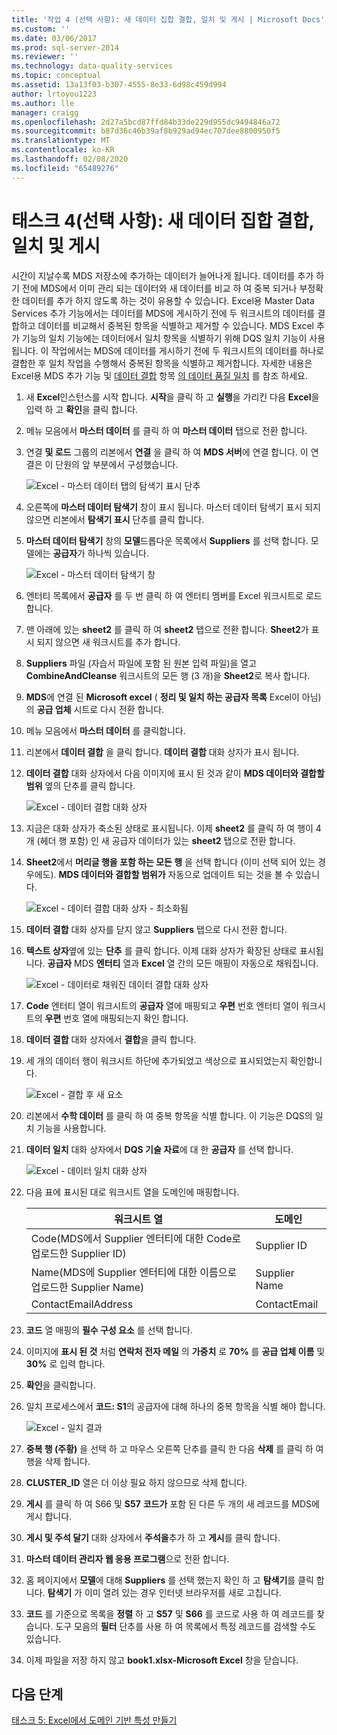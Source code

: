 ```yaml
---
title: '작업 4 (선택 사항): 새 데이터 집합 결합, 일치 및 게시 | Microsoft Docs'
ms.custom: ''
ms.date: 03/06/2017
ms.prod: sql-server-2014
ms.reviewer: ''
ms.technology: data-quality-services
ms.topic: conceptual
ms.assetid: 13a13f03-b307-4555-8e33-6d98c459d994
author: lrtoyou1223
ms.author: lle
manager: craigg
ms.openlocfilehash: 2d27a5bcd87ffd84b33de229d955dc9494846a72
ms.sourcegitcommit: b87d36c46b39af8b929ad94ec707dee8800950f5
ms.translationtype: MT
ms.contentlocale: ko-KR
ms.lasthandoff: 02/08/2020
ms.locfileid: "65489276"
---
```

# <a name="task-4-optional-combining-matching-and-publishing-new-set-of-data"></a>태스크 4(선택 사항): 새 데이터 집합 결합, 일치 및 게시
  시간이 지날수록 MDS 저장소에 추가하는 데이터가 늘어나게 됩니다. 데이터를 추가 하기 전에 MDS에서 이미 관리 되는 데이터와 새 데이터를 비교 하 여 중복 되거나 부정확 한 데이터를 추가 하지 않도록 하는 것이 유용할 수 있습니다. Excel용 Master Data Services 추가 기능에서는 데이터를 MDS에 게시하기 전에 두 워크시트의 데이터를 결합하고 데이터를 비교해서 중복된 항목을 식별하고 제거할 수 있습니다. MDS Excel 추가 기능의 일치 기능에는 데이터에서 일치 항목을 식별하기 위해 DQS 일치 기능이 사용됩니다. 이 작업에서는 MDS에 데이터를 게시하기 전에 두 워크시트의 데이터를 하나로 결합한 후 일치 작업을 수행해서 중복된 항목을 식별하고 제거합니다. 자세한 내용은 Excel용 MDS 추가 기능 및 [데이터 결합](https://msdn.microsoft.com/library/hh548680.aspx) 항목 [의 데이터 품질 일치](https://msdn.microsoft.com/library/hh548681.aspx) 를 참조 하세요.  
  
1.  새 **Excel**인스턴스를 시작 합니다. **시작**을 클릭 하 고 **실행**을 가리킨 다음 **Excel**을 입력 하 고 **확인**을 클릭 합니다.  
  
2.  메뉴 모음에서 **마스터 데이터** 를 클릭 하 여 **마스터 데이터** 탭으로 전환 합니다.  
  
3.  연결 **및 로드** 그룹의 리본에서 **연결** 을 클릭 하 여 **MDS 서버**에 연결 합니다. 이 연결은 이 단원의 앞 부분에서 구성했습니다.  
  
     ![Excel - 마스터 데이터 탭의 탐색기 표시 단추](../../2014/tutorials/media/et-combinematchandpublishnewsod-01.jpg "Excel - 마스터 데이터 탭의 탐색기 표시 단추")  
  
4.  오른쪽에 **마스터 데이터 탐색기** 창이 표시 됩니다. 마스터 데이터 탐색기 표시 되지 않으면 리본에서 **탐색기 표시** 단추를 클릭 합니다.  
  
5.  **마스터 데이터 탐색기** 창의 **모델**드롭다운 목록에서 **Suppliers** 를 선택 합니다. 모델에는 **공급자**가 하나씩 있습니다.  
  
     ![Excel - 마스터 데이터 탐색기 창](../../2014/tutorials/media/et-combinematchandpublishnewsod-02.jpg "Excel - 마스터 데이터 탐색기 창")  
  
6.  엔터티 목록에서 **공급자** 를 두 번 클릭 하 여 엔터티 멤버를 Excel 워크시트로 로드 합니다.  
  
7.  맨 아래에 있는 **sheet2** 를 클릭 하 여 **sheet2** 탭으로 전환 합니다. **Sheet2**가 표시 되지 않으면 새 워크시트를 추가 합니다.  
  
8.  **Suppliers** 파일 (자습서 파일에 포함 된 원본 입력 파일)을 열고 **CombineAndCleanse** 워크시트의 모든 행 (3 개)을 **Sheet2**로 복사 합니다.  
  
9. **MDS**에 연결 된 **Microsoft excel** ( **정리 및 일치 하는 공급자 목록** Excel이 아님)의 **공급 업체** 시트로 다시 전환 합니다.  
  
10. 메뉴 모음에서 **마스터 데이터** 를 클릭합니다.  
  
11. 리본에서 **데이터 결합** 을 클릭 합니다. **데이터 결합** 대화 상자가 표시 됩니다.  
  
12. **데이터 결합** 대화 상자에서 다음 이미지에 표시 된 것과 같이 **MDS 데이터와 결합할 범위** 옆의 단추를 클릭 합니다.  
  
     ![Excel - 데이터 결합 대화 상자](../../2014/tutorials/media/et-combinematchandpublishnewsod-03.jpg "Excel - 데이터 결합 대화 상자")  
  
13. 지금은 대화 상자가 축소된 상태로 표시됩니다. 이제 **sheet2** 를 클릭 하 여 행이 4 개 (헤더 행 포함) 인 새 공급자 데이터가 있는 **sheet2** 탭으로 전환 합니다.  
  
14. **Sheet2**에서 **머리글 행을 포함 하는 모든 행** 을 선택 합니다 (이미 선택 되어 있는 경우에도). **MDS 데이터와 결합할 범위가** 자동으로 업데이트 되는 것을 볼 수 있습니다.  
  
     ![Excel - 데이터 결합 대화 상자 - 최소화됨](../../2014/tutorials/media/et-combinematchandpublishnewsod-04.jpg "Excel - 데이터 결합 대화 상자 - 최소화됨")  
  
15. **데이터 결합** 대화 상자를 닫지 않고 **Suppliers** 탭으로 다시 전환 합니다.  
  
16. **텍스트 상자**옆에 있는 **단추** 를 클릭 합니다. 이제 대화 상자가 확장된 상태로 표시됩니다. **공급자** MDS **엔터티** 열과 **Excel** 열 간의 모든 매핑이 자동으로 채워집니다.  
  
     ![Excel - 데이터로 채워진 데이터 결합 대화 상자](../../2014/tutorials/media/et-combinematchandpublishnewsod-05.jpg "Excel - 데이터로 채워진 데이터 결합 대화 상자")  
  
17. **Code** 엔터티 열이 워크시트의 **공급자** 열에 매핑되고 **우편** 번호 엔터티 열이 워크시트의 **우편** 번호 열에 매핑되는지 확인 합니다.  
  
18. **데이터 결합** 대화 상자에서 **결합**을 클릭 합니다.  
  
19. 세 개의 데이터 행이 워크시트 하단에 추가되었고 색상으로 표시되었는지 확인합니다.  
  
     ![Excel - 결합 후 새 요소](../../2014/tutorials/media/et-combinematchandpublishnewsod-06.jpg "Excel - 결합 후 새 요소")  
  
20. 리본에서 **수학 데이터** 를 클릭 하 여 중복 항목을 식별 합니다. 이 기능은 DQS의 일치 기능을 사용합니다.  
  
21. **데이터 일치** 대화 상자에서 **DQS 기술 자료**에 대 한 **공급자** 를 선택 합니다.  
  
     ![Excel - 데이터 일치 대화 상자](../../2014/tutorials/media/et-combinematchandpublishnewsod-07.jpg "Excel - 데이터 일치 대화 상자")  
  
22. 다음 표에 표시된 대로 워크시트 열을 도메인에 매핑합니다.  
  
    |워크시트 열|도메인|  
    |----------------------|------------|  
    |Code(MDS에서 Supplier 엔터티에 대한 Code로 업로드한 Supplier ID)|Supplier ID|  
    |Name(MDS에 Supplier 엔터티에 대한 이름으로 업로드한 Supplier Name)|Supplier Name|  
    |ContactEmailAddress|ContactEmail|  
  
23. **코드** 열 매핑의 **필수 구성 요소** 를 선택 합니다.  
  
24. 이미지에 **표시 된 것** 처럼 **연락처 전자 메일** 의 **가중치** 로 **70%** 를 **공급 업체 이름** 및 **30%** 로 입력 합니다.  
  
25. **확인**을 클릭합니다.  
  
26. 일치 프로세스에서 **코드: S1**의 공급자에 대해 하나의 중복 항목을 식별 해야 합니다.  
  
     ![Excel - 일치 결과](../../2014/tutorials/media/et-combinematchandpublishnewsod-08.jpg "Excel - 일치 결과")  
  
27. **중복 행 (주황)** 을 선택 하 고 마우스 오른쪽 단추를 클릭 한 다음 **삭제** 를 클릭 하 여 행을 삭제 합니다.  
  
28. **CLUSTER_ID** 열은 더 이상 필요 하지 않으므로 삭제 합니다.  
  
29. **게시** 를 클릭 하 여 S66 및 **S57** **코드가** 포함 된 다른 두 개의 새 레코드를 MDS에 게시 합니다.  
  
30. **게시 및 주석 달기** 대화 상자에서 **주석을**추가 하 고 **게시**를 클릭 합니다.  
  
31. **마스터 데이터 관리자 웹 응용 프로그램**으로 전환 합니다.  
  
32. 홈 페이지에서 **모델**에 대해 **Suppliers** 를 선택 했는지 확인 하 고 **탐색기**를 클릭 합니다. **탐색기** 가 이미 열려 있는 경우 인터넷 브라우저를 새로 고칩니다.  
  
33. **코드** 를 기준으로 목록을 **정렬** 하 고 **S57** 및 **S66** 를 코드로 사용 하 여 레코드를 찾습니다. 도구 모음의 **필터** 단추를 사용 하 여 목록에서 특정 레코드를 검색할 수도 있습니다.  
  
34. 이제 파일을 저장 하지 않고 **book1.xlsx-Microsoft Excel** 창을 닫습니다.  
  
## <a name="next-step"></a>다음 단계  
 [태스크 5: Excel에서 도메인 기반 특성 만들기](../../2014/tutorials/task-5-creating-a-domain-based-attribute-from-excel.md)  
  
  
